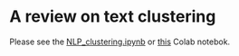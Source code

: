 # A review on text clustering

Please see the [NLP_clustering.ipynb](NLP_clustering.ipynb) or [this](https://colab.research.google.com/drive/12ULbx78swTAVa_KiD7GOFB9VSfbd5cLx) Colab notebok.
